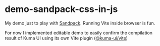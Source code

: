 # demo-sandpack-css-in-js

My demo just to play with [Sandpack](https://github.com/codesandbox/sandpack).
Running Vite inside browser is fun.

For now I implemented editable demo to easily confirm the compilation result of Kuma UI using its own Vite plugin ([@kuma-ui/vite](https://www.npmjs.com/package/@kuma-ui/vite))
